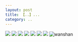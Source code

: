 ```yaml
---
layout: post
title: 【..】...
category: ..
---
```

![](http://s1r3itzmh.hd-bkt.clouddn.com/img/bottom.png)
![](http://s1r3itzmh.hd-bkt.clouddn.com/img/zeyuanximeng-220412-1.png)
![](http://s1r3itzmh.hd-bkt.clouddn.com/img/zeyuanximeng-220412-2.png)
![](http://s1r3itzmh.hd-bkt.clouddn.com/img/zeyuanximeng-220412-3.jpg)
![](http://s1r3itzmh.hd-bkt.clouddn.com/img/zeyuanximeng-220412-4.jpg)
![](http://s1r3itzmh.hd-bkt.clouddn.com/img/zeyuanximeng-220412-5.jpg)
![](http://s1r3itzmh.hd-bkt.clouddn.com/img/zeyuanximeng-220412-6.jpg)
![wanshan](http://s1r3itzmh.hd-bkt.clouddn.com/img/wanshan.png)
